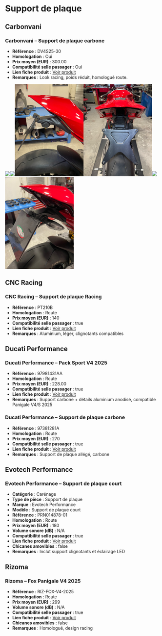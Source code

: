 # Support de plaque
## Carbonvani
### Carbonvani – Support de plaque carbone
- **Référence** : DV4S25-30
- **Homologation** : Oui
- **Prix moyen (EUR)** : 300.00
- **Compatibilité selle passager** : Oui
- **Lien fiche produit** : [Voir produit](https://www.carbonvani.com/en/product-page/porta-targa-9)
- **Remarques** : Look racing, poids réduit, homologué route.

<img src="carbonvani/carbonvani-support-de-plaque.avif" height="300" /><img src="carbonvani/carbonvani-support-de-plaque-2.avif" height="300" /><img src="carbonvani/carbonvani-support-de-plaque-3.png" height="300" /><img src="carbonvani/carbonvani-support-de-plaque-4.png" height="300" /><img src="carbonvani/carbonvani-support-de-plaque-5.pngg" height="300" /><img src="carbonvani/carbonvani-support-de-plaque-6.jpg" height="300" />

## CNC Racing
### CNC Racing – Support de plaque Racing
- **Référence** : PT210B
- **Homologation** : Route
- **Prix moyen (EUR)** : 140
- **Compatibilité selle passager** : true
- **Lien fiche produit** : [Voir produit](https://www.cncracing.com/en/ducati/panigale-v4-s-2025)
- **Remarques** : Aluminium, léger, clignotants compatibles

## Ducati Performance 
### Ducati Performance – Pack Sport V4 2025
- **Référence** : 97981431AA
- **Homologation** : Route
- **Prix moyen (EUR)** : 228.00
- **Compatibilité selle passager** : true
- **Lien fiche produit** : [Voir produit](https://www.carbon4us.com/fr/detachees-et-consommables/587203-pack-d-accessoires-sport-ducati-performance-panigale-stf-v4-2025.html)
- **Remarques** : Support carbone + détails aluminium anodisé, compatible Panigale V4/S 2025

### Ducati Performance – Support de plaque carbone
- **Référence** : 97381281A
- **Homologation** : Route
- **Prix moyen (EUR)** : 270
- **Compatibilité selle passager** : true
- **Lien fiche produit** : [Voir produit](https://shop.ducati.com/fr/fr/accessoires/97381281A)
- **Remarques** : Support de plaque allégé, carbone

## Evotech Performance
### Evotech Performance – Support de plaque court

- **Catégorie** : Carénage
- **Type de pièce** : Support de plaque
- **Marque** : Evotech Performance
- **Modèle** : Support de plaque court
- **Référence** : PRN014878-01
- **Homologation** : Route
- **Prix moyen (EUR)** : 180
- **Volume sonore (dB)** : N/A
- **Compatibilité selle passager** : true
- **Lien fiche produit** : [Voir produit](https://evotech-performance.com/products/ep-tail-tidy-ducati-panigale-v4-v4s-v4r)
- **Chicanes amovibles** : false
- **Remarques** : Inclut support clignotants et éclairage LED

## Rizoma
### Rizoma – Fox Panigale V4 2025
- **Référence** : RIZ-FOX-V4-2025
- **Homologation** : Route
- **Prix moyen (EUR)** : 299
- **Volume sonore (dB)** : N/A
- **Compatibilité selle passager** : true
- **Lien fiche produit** : [Voir produit](https://www.sport-classic.com/14666-top-bike-ducati-panigale-v4-2025)
- **Chicanes amovibles** : false
- **Remarques** : Homologué, design racing
